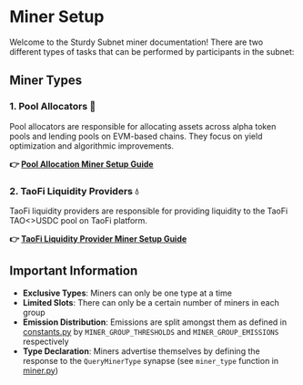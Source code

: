 # Miner Setup

Welcome to the Sturdy Subnet miner documentation! There are two different types of tasks that can be performed by participants in the subnet:

## Miner Types

### 1. Pool Allocators 🏦
Pool allocators are responsible for allocating assets across alpha token pools and lending pools on EVM-based chains. They focus on yield optimization and algorithmic improvements.

**👉 [Pool Allocation Miner Setup Guide](allocation_miner.md)**

### 2. TaoFi Liquidity Providers 💧
TaoFi liquidity providers are responsible for providing liquidity to the TaoFi TAO<>USDC pool on TaoFi platform.

**👉 [TaoFi Liquidity Provider Miner Setup Guide](taofi_lp.md)**

## Important Information

- **Exclusive Types**: Miners can only be one type at a time
- **Limited Slots**: There can only be a certain number of miners in each group
- **Emission Distribution**: Emissions are split amongst them as defined in [constants.py](../sturdy/constants.py) by `MINER_GROUP_THRESHOLDS` and `MINER_GROUP_EMISSIONS` respectively
- **Type Declaration**: Miners advertise themselves by defining the response to the `QueryMinerType` synapse (see `miner_type` function in [miner.py](../sturdy/base/miner.py))
